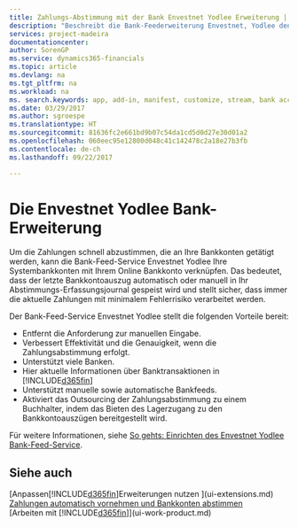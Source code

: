 ```yaml
---
title: Zahlungs-Abstimmung mit der Bank Envestnet Yodlee Erweiterung | Microsoft Docs
description: "Beschreibt die Bank-Feederweiterung Envestnet, Yodlee den Verknüpfungen für Bankkonten sodass Sie schnell und Zahlungen zu entschädigen können."
services: project-madeira
documentationcenter: 
author: SorenGP
ms.service: dynamics365-financials
ms.topic: article
ms.devlang: na
ms.tgt_pltfrm: na
ms.workload: na
ms. search.keywords: app, add-in, manifest, customize, stream, bank account link
ms.date: 03/29/2017
ms.author: sgroespe
ms.translationtype: HT
ms.sourcegitcommit: 81636fc2e661bd9b07c54da1cd5d0d27e30d01a2
ms.openlocfilehash: 060eec95e12800d048c41c142478c2a18e27b3fb
ms.contentlocale: de-ch
ms.lasthandoff: 09/22/2017

---
```

# <a name="the-envestnet-yodlee-bank-feeds-extension"></a>Die Envestnet Yodlee Bank-Erweiterung
Um die Zahlungen schnell abzustimmen, die an Ihre Bankkonten getätigt werden, kann die Bank-Feed-Service Envestnet Yodlee Ihre Systembankkonten mit Ihrem Online Bankkonto verknüpfen. Das bedeutet, dass der letzte Bankkontoauszug automatisch oder manuell in Ihr Abstimmungs-Erfassungsjournal gespeist wird und stellt sicher, dass immer die aktuelle Zahlungen mit minimalem Fehlerrisiko verarbeitet werden.

Der Bank-Feed-Service Envestnet Yodlee stellt die folgenden Vorteile bereit:

* Entfernt die Anforderung zur manuellen Eingabe.
* Verbessert Effektivität und die Genauigkeit, wenn die Zahlungsabstimmung erfolgt.
* Unterstützt viele Banken.
* Hier aktuelle Informationen über Banktransaktionen in [!INCLUDE[d365fin](includes/d365fin_md.md)]
* Unterstützt manuelle sowie automatische Bankfeeds.
* Aktiviert das Outsourcing der Zahlungsabstimmung zu einem Buchhalter, indem das Bieten des Lagerzugang zu den Bankkontoauszügen bereitgestellt wird.

Für weitere Informationen, siehe [So gehts: Einrichten des Envestnet Yodlee Bank-Feed-Service](bank-how-setup-bank-statement-service.md).

## <a name="see-also"></a>Siehe auch
[Anpassen[!INCLUDE[d365fin](includes/d365fin_md.md)]Erweiterungen nutzen ](ui-extensions.md)    
[Zahlungen automatisch vornehmen und Bankkonten abstimmen](receivables-apply-payments-auto-reconcile-bank-accounts.md)  
[Arbeiten mit [!INCLUDE[d365fin](includes/d365fin_md.md)]](ui-work-product.md)

